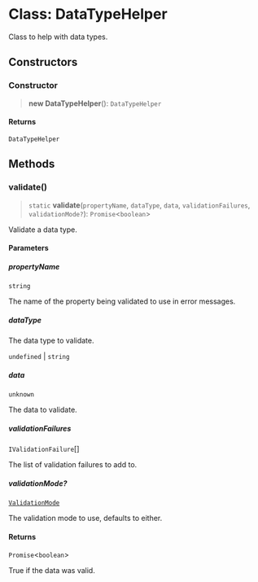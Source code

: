# Class: DataTypeHelper

Class to help with data types.

## Constructors

### Constructor

> **new DataTypeHelper**(): `DataTypeHelper`

#### Returns

`DataTypeHelper`

## Methods

### validate()

> `static` **validate**(`propertyName`, `dataType`, `data`, `validationFailures`, `validationMode?`): `Promise`\<`boolean`\>

Validate a data type.

#### Parameters

##### propertyName

`string`

The name of the property being validated to use in error messages.

##### dataType

The data type to validate.

`undefined` | `string`

##### data

`unknown`

The data to validate.

##### validationFailures

`IValidationFailure`[]

The list of validation failures to add to.

##### validationMode?

[`ValidationMode`](../type-aliases/ValidationMode.md)

The validation mode to use, defaults to either.

#### Returns

`Promise`\<`boolean`\>

True if the data was valid.
